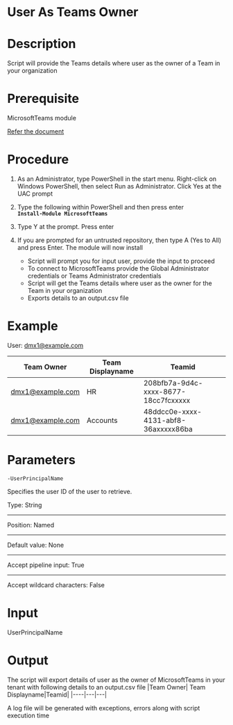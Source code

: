 # User As Teams Owner

# Description

 Script will provide the Teams details where user as the owner of a Team in your organization
 
# Prerequisite 

 MicrosoftTeams module
 
 [Refer the document](https://docs.microsoft.com/en-us/microsoftteams/teams-powershell-release-notes)
 
# Procedure

1. As an Administrator, type PowerShell in the start menu. Right-click on Windows PowerShell, then select Run as Administrator.
Click Yes at the UAC prompt

2. Type the following within PowerShell and then press enter\
    **`Install-Module MicrosoftTeams`**
  
3. Type Y at the prompt. Press enter

4. If you are prompted for an untrusted repository, then type A (Yes to All) and press Enter. The module will now install

   - Script will prompt you for input user, provide the input to proceed
   - To connect to MicrosoftTeams provide the Global Administrator credentials or Teams Administrator credentials
   - Script will get the Teams details where user as the owner for the Team in your organization
   - Exports details to an output.csv file

# Example 

User: dmx1@example.com

|Team Owner| Team Displayname|Teamid|
|-----|----|---|
|dmx1@example.com| HR| 208bfb7a-9d4c-xxxx-8677-18cc7fcxxxxx |
|dmx1@example.com|Accounts|48ddcc0e-xxxx-4131-abf8-36axxxxx86ba|

# Parameters

`-UserPrincipalName`

Specifies the user ID of the user to retrieve.

Type:	String
***
Position:	Named
***
Default value:	None
***
Accept pipeline input:	True
***
Accept wildcard characters:	False
 
# Input 

UserPrincipalName

# Output
 The script will export details of user as the owner of MicrosoftTeams in your tenant with following details to an output.csv file
|Team Owner| Team Displayname|Teamid|
|----|---|---|

A log file will be generated with exceptions, errors along with script execution time
